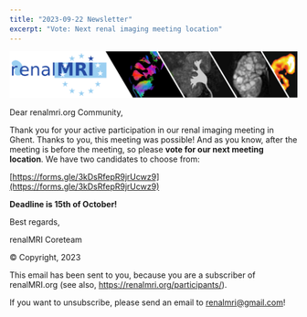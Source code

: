 ```yaml
---
title: "2023-09-22 Newsletter"
excerpt: "Vote: Next renal imaging meeting location"
---
```


![image-center](/assets/images/newsletter_renalMRI.png)

Dear renalmri.org Community,

Thank you for your active participation in our renal imaging meeting in Ghent. Thanks to you, this meeting was possible!
And as you know, after the meeting is before the meeting, so please **vote for our next meeting location**. We have two candidates to choose from: 

[https://forms.gle/3kDsRfepR9jrUcwz9](https://forms.gle/3kDsRfepR9jrUcwz9)

**Deadline is 15th of October!**

Best regards,

renalMRI Coreteam



© Copyright, 2023

This email has been sent to you, because you are a subscriber of renalMRI.org (see also, https://renalmri.org/participants/).

If you want to unsubscribe, please send an email to renalmri@gmail.com!
